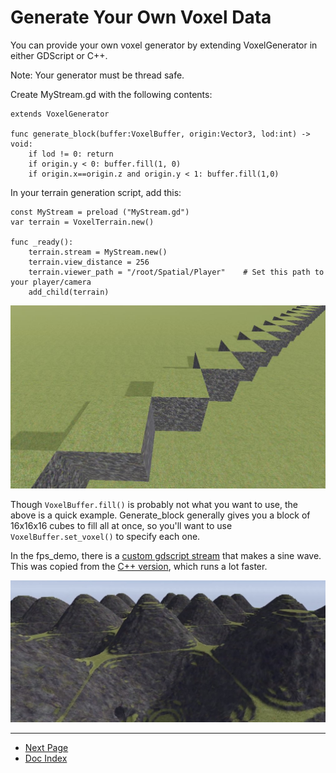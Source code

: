 # Generate Your Own Voxel Data 
You can provide your own voxel generator by extending VoxelGenerator in either GDScript or C++.

Note: Your generator must be thread safe.

Create MyStream.gd with the following contents:

```
extends VoxelGenerator
	
func generate_block(buffer:VoxelBuffer, origin:Vector3, lod:int) -> void:
	if lod != 0: return
	if origin.y < 0: buffer.fill(1, 0)	
	if origin.x==origin.z and origin.y < 1: buffer.fill(1,0)
```

In your terrain generation script, add this:

```
const MyStream = preload ("MyStream.gd")
var terrain = VoxelTerrain.new()

func _ready():
	terrain.stream = MyStream.new()
	terrain.view_distance = 256	
	terrain.viewer_path = "/root/Spatial/Player"    # Set this path to your player/camera
	add_child(terrain)
```

<img src="images/custom-stream.jpg" width="800" />

Though `VoxelBuffer.fill()` is probably not what you want to use, the above is a quick example. Generate_block generally gives you a block of 16x16x16 cubes to fill all at once, so you'll want to use `VoxelBuffer.set_voxel()` to specify each one.

In the fps_demo, there is a [custom gdscript stream](https://github.com/tinmanjuggernaut/voxelgame/blob/master/project/fps_demo/scripts/MyStream.gd) that makes a sine wave. This was copied from the [C++ version](../streams/voxel_stream_test.cpp), which runs a lot faster. 

<img src="images/custom-stream-sine.jpg" width="800" />



---
* [Next Page](07_performance-tips.md)
* [Doc Index](01_get-started.md)
